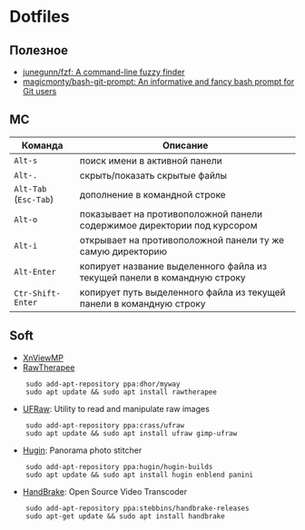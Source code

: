 # Dotfiles

## Полезное 

* [junegunn/fzf: A command-line fuzzy finder](https://github.com/junegunn/fzf)
* [magicmonty/bash-git-prompt: An informative and fancy bash prompt for Git users](https://github.com/magicmonty/bash-git-prompt)

## MC

| Команда               | Описание                                                                 |
| --------------------- | ------------------------------------------------------------------------ |
| `Alt-s`               | поиск имени в активной панели                                            |
| `Alt-.`               | скрыть/показать скрытые файлы                                            |
| `Alt-Tab` (`Esc-Tab`) | дополнение в командной строке                                            |
| `Alt-o`               | показывает на противоположной панели содержимое директории под курсором  |
| `Alt-i`               | открывает на противоположной панели ту же самую директорию               |
| `Alt-Enter`           | копирует название выделенного файла из текущей панели в командную строку |
| `Ctr-Shift-Enter`     | копирует путь выделенного файла из текущей панели в командную строку     |

## Soft

- [XnViewMP](https://www.xnview.com/en/xnviewmp/#downloads)
- [RawTherapee](http://rawtherapee.com/)
```
    sudo add-apt-repository ppa:dhor/myway
    sudo apt update && sudo apt install rawtherapee
```
- [UFRaw](http://ufraw.sourceforge.net/): Utility to read and manipulate raw images
```
    sudo add-apt-repository ppa:crass/ufraw
    sudo apt update && sudo apt install ufraw gimp-ufraw
```
- [Hugin](http://hugin.sourceforge.net/): Panorama photo stitcher 
```
    sudo add-apt-repository ppa:hugin/hugin-builds
    sudo apt update && sudo apt install hugin enblend panini
```
- [HandBrake](https://handbrake.fr/): Open Source Video Transcoder
```
    sudo add-apt-repository ppa:stebbins/handbrake-releases
    sudo apt-get update && sudo apt install handbrake
```
